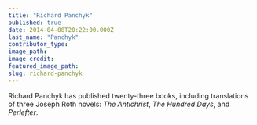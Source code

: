 ```yaml
---
title: "Richard Panchyk"
published: true
date: 2014-04-08T20:22:00.000Z
last_name: "Panchyk"
contributor_type:
image_path:
image_credit:
featured_image_path:
slug: richard-panchyk
---
```


Richard Panchyk has published twenty-three books, including translations of three Joseph Roth novels: _The Antichrist_, _The Hundred Days_, and _Perlefter_. 

